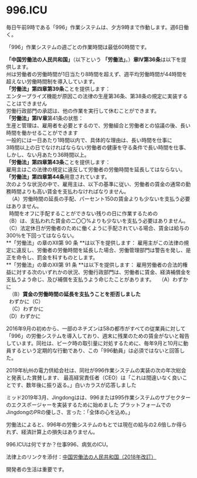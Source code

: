 996.ICU
===

毎日午前9時である「996」作業システムは、夕方9時まで作動します。週6日働く。

「996」作業システムの週ごとの作業時間は最低60時間です。

**「中国労働法の人民共和国」**（以下という **「労働法」**。）**章IV第36条**は以下を提供します。  
州は労働者の労働時間が1日当たり8時間を超えず、週平均労働時間が44時間を超えない労働時間制を導入しています。  
**「労働法」第四章第39条**ことを提供します：  
エンタープライズ機能が原因この法律の生産第36条、第38条の規定に実装することはできません  
労働行政部門の承認は、他の作業を実行して休むことができます。  
**「労働法」第IV章**第41条の状態：  
生産と管理は、雇用者を必要とするので、労働組合と労働者との協議の後、長い時間を働かせることができます  
一般的には一日あたり1時間以内で、具体的な理由は、長い時間を仕事に  
3時間以上の日でなければならない労働者の健康を守る条件で長い時間を仕事、  
しかし、ない月あたり36時間以上。  
**「労働法」第四章第43条**ことを提供します：  
雇用主はこの法律の規定に違反して労働者の労働時間を延長してはならない。  
**「労働法」第四章第44条**用意されています。  
次のような状況の中で、雇用主は、以下の基準に従い、労働者の賃金の通常の勤務時間よりも高い賃金を支払わなければなりません。  
  （A）労働時間の延長の手配、パーセント150の賃金よりも少ないを支払う必要はありません。  
  時間をオフに手配することができない残りの日に作業するための  
  （B）は、支払われた賃金の二〇〇%よりも少ないを支払う必要はありません。  
  （C）法定休日が労働者のために働くように手配されている場合、賃金は給与の300％を下回ってはならない。  
**「労働法」の章のXII第 90 条 **は以下を提供します： 
雇用主がこの法律の規定に違反し、労働者の労働時間を延長した場合、労働管理部門は警告を発し、是正を命令し、罰金を科すものとします。  
**「労働法」の章のXII第 91 条 **は以下を提供します：
雇用労働者の合法的権益に対する次のいずれかの状況、労働行政部門は、労働者に賃金、経済補償金を支払うよう命じ、及び補償を支払うよう命じたことがあります。
  （A）わずかに  
  （B）**賃金の労働時間の延長を支払うことを拒否しました**   
  わずかに（C）  
  （C）わずかに  
  （D）わずかに  

2016年9月の初めから、一部のネチズンは58の都市がすべての従業員に対して「996」の労働システムを導入しており、週末に残業のための賃金がないと報告しています。同社は、ピーク時の取引量に対処するために、毎年9月と10月に動員するという定期的な行動であり、この「996動員」は必須ではないと回答した。 

2019年杭州の電力供給会社は、同社が996作業システムの実装の次の年次総会と発表した賞賛します、 
最高経営責任者（CEO）は「これは間違いなく良いことです、数年後に振り返る。」白いカラスが応答しました 

ミッド2019年3月、Jingdongはは、996または995作業システムのサブセクターのエクスポージャーを実装するために始めました 
プラットフォームでのJingdongのPRの優しさ、言った：「全体の心を込め。」 

労働法によると、996年の労働システムのもとでは現在の給与の2.6倍しか得られず、経済計算上の損失はありません。 

996.ICUは何ですか？仕事996、病気のICU。 

法律上のリンクを添付：[中国労働法の人民共和国（2018年改訂）](http://www.npc.gov.cn/npc/xinwen/2019-01/07/content_2070261.htm)

開発者の生活は重要です。
